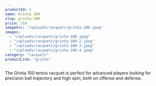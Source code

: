 ```yaml
---
productId: 1
name: Grinta 100
slug: grinta-100
price: 310
imageSrc: "/uploads/racquets/grinta-100.jpeg"
images:
  - "/uploads/racquets/grinta-100.jpeg"
  - "/uploads/racquets/grinta-100-2.jpeg"
  - "/uploads/racquets/grinta-100-3.jpeg"
  - "/uploads/racquets/grinta-100-4.jpeg"
category: "racquets"
productLine: "grinta"
---
```


The Grinta 100 tennis racquet is perfect for advanced players looking for precision ball trajectory and high spin, both on offense and defense.
